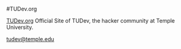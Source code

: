 #TUDev.org

[TUDev.org](http://tudev.org/)
Official Site of TUDev, the hacker community at Temple University.

tudev@temple.edu

